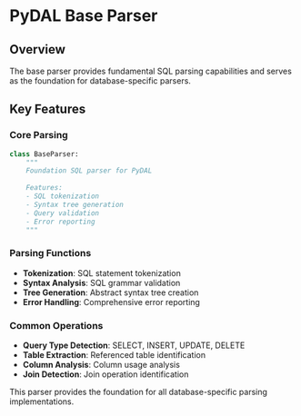 # PyDAL Base Parser

## Overview
The base parser provides fundamental SQL parsing capabilities and serves as the foundation for database-specific parsers.

## Key Features

### Core Parsing
```python
class BaseParser:
    """
    Foundation SQL parser for PyDAL
    
    Features:
    - SQL tokenization
    - Syntax tree generation
    - Query validation
    - Error reporting
    """
```

### Parsing Functions
- **Tokenization**: SQL statement tokenization
- **Syntax Analysis**: SQL grammar validation  
- **Tree Generation**: Abstract syntax tree creation
- **Error Handling**: Comprehensive error reporting

### Common Operations
- **Query Type Detection**: SELECT, INSERT, UPDATE, DELETE
- **Table Extraction**: Referenced table identification
- **Column Analysis**: Column usage analysis
- **Join Detection**: Join operation identification

This parser provides the foundation for all database-specific parsing implementations.